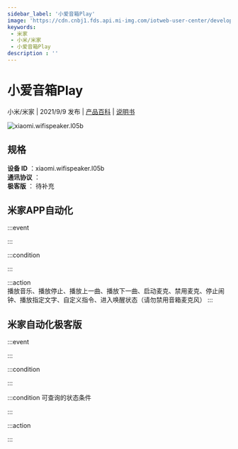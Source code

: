 ```yaml
---
sidebar_label: '小爱音箱Play'
image: 'https://cdn.cnbj1.fds.api.mi-img.com/iotweb-user-center/developer_1679047686756Ag6e366u.png?GalaxyAccessKeyId=AKVGLQWBOVIRQ3XLEW&Expires=9223372036854775807&Signature=3AikhN3tyEeH/kEyMsJ5R920KQM='
keywords: 
 - 米家
 - 小米/米家
 - 小爱音箱Play
description : ''
---
```

# 小爱音箱Play

小米/米家 | 2021/9/9 发布 | [产品百科](https://home.mi.com/webapp/content/baike/product/index.html?model=xiaomi.wifispeaker.l05b/) | [说明书](https://home.mi.com/views/introduction.html?model=xiaomi.wifispeaker.l05b&region=cn)

![xiaomi.wifispeaker.l05b](https://cdn.cnbj1.fds.api.mi-img.com/iotweb-user-center/developer_1679047686756Ag6e366u.png?GalaxyAccessKeyId=AKVGLQWBOVIRQ3XLEW&Expires=9223372036854775807&Signature=3AikhN3tyEeH/kEyMsJ5R920KQM=)

## 规格  
> 
**设备 ID** ：xiaomi.wifispeaker.l05b  
**通讯协议** ：  
**极客版**  ： 待补充 


## 米家APP自动化  

:::event  

:::

:::condition  

:::

:::action   
播放音乐、播放停止、播放上一曲、播放下一曲、启动麦克、禁用麦克、停止闹钟、播放指定文字、自定义指令、进入唤醒状态（请勿禁用音箱麦克风）
:::

## 米家自动化极客版  

:::event  

:::

:::condition  

:::

:::condition 可查询的状态条件  

:::

:::action  

:::

        
